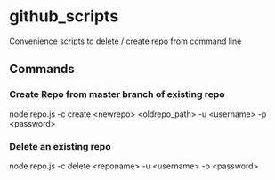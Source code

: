 # github_scripts
Convenience scripts to delete / create repo from command line

## Commands

### Create Repo from master branch of existing repo
node repo.js -c create \<newrepo\> \<oldrepo_path\> -u \<username\> -p \<password\>

### Delete an existing repo
node repo.js -c delete \<reponame\> -u \<username\> -p \<password\>
